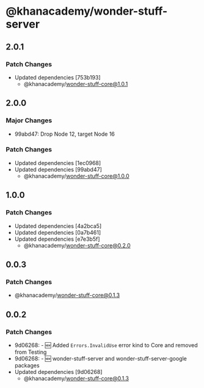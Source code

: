 # @khanacademy/wonder-stuff-server

## 2.0.1

### Patch Changes

-   Updated dependencies [753b193]
    -   @khanacademy/wonder-stuff-core@1.0.1

## 2.0.0

### Major Changes

-   99abd47: Drop Node 12, target Node 16

### Patch Changes

-   Updated dependencies [1ec0968]
-   Updated dependencies [99abd47]
    -   @khanacademy/wonder-stuff-core@1.0.0

## 1.0.0

### Patch Changes

-   Updated dependencies [4a2bca5]
-   Updated dependencies [0a7b461]
-   Updated dependencies [e7e3b5f]
    -   @khanacademy/wonder-stuff-core@0.2.0

## 0.0.3

### Patch Changes

-   @khanacademy/wonder-stuff-core@0.1.3

## 0.0.2

### Patch Changes

-   9d06268: - 🆕 Added `Errors.InvalidUse` error kind to Core and removed from Testing
-   9d06268: - 🆕 wonder-stuff-server and wonder-stuff-server-google packages
-   Updated dependencies [9d06268]
    -   @khanacademy/wonder-stuff-core@0.1.3
